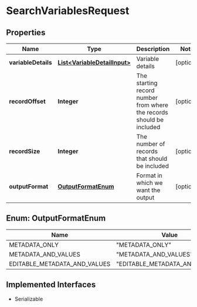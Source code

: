 

# SearchVariablesRequest


## Properties

| Name | Type | Description | Notes |
|------------ | ------------- | ------------- | -------------|
|**variableDetails** | [**List&lt;VariableDetailInput&gt;**](VariableDetailInput.md) | Variable details |  [optional] |
|**recordOffset** | **Integer** | The starting record number from where the records should be included |  [optional] |
|**recordSize** | **Integer** | The number of records that should be included |  [optional] |
|**outputFormat** | [**OutputFormatEnum**](#OutputFormatEnum) | Format in which we want the output |  [optional] |



## Enum: OutputFormatEnum

| Name | Value |
|---- | -----|
| METADATA_ONLY | &quot;METADATA_ONLY&quot; |
| METADATA_AND_VALUES | &quot;METADATA_AND_VALUES&quot; |
| EDITABLE_METADATA_AND_VALUES | &quot;EDITABLE_METADATA_AND_VALUES&quot; |


## Implemented Interfaces

* Serializable


